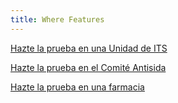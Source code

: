```yaml
---
title: Where Features
---
```


[<i class="fa fa-h-square" aria-hidden="true" style="color:#00f"></i> Hazte la prueba en una Unidad de ITS](/donde-prueba-vih-asturias.html?classes=button,primary)

[<i class="fa fa-users" aria-hidden="true" style="color:#f00"></i> Hazte la prueba en el Comité Antisida](/donde-prueba-vih-asturias.html?classes=button,primary)

[<i class="fa fa-plus-square" aria-hidden="true" style="color:#0f0"></i> Hazte la prueba en una farmacia](/donde-prueba-vih-asturias.html?classes=button,primary)


